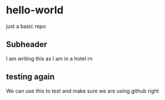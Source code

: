 # hello-world
just a basic repo

## Subheader 

I am writing this as I am in a hotel rn
 ## testing again

 We can use this to test and make sure we are using github right